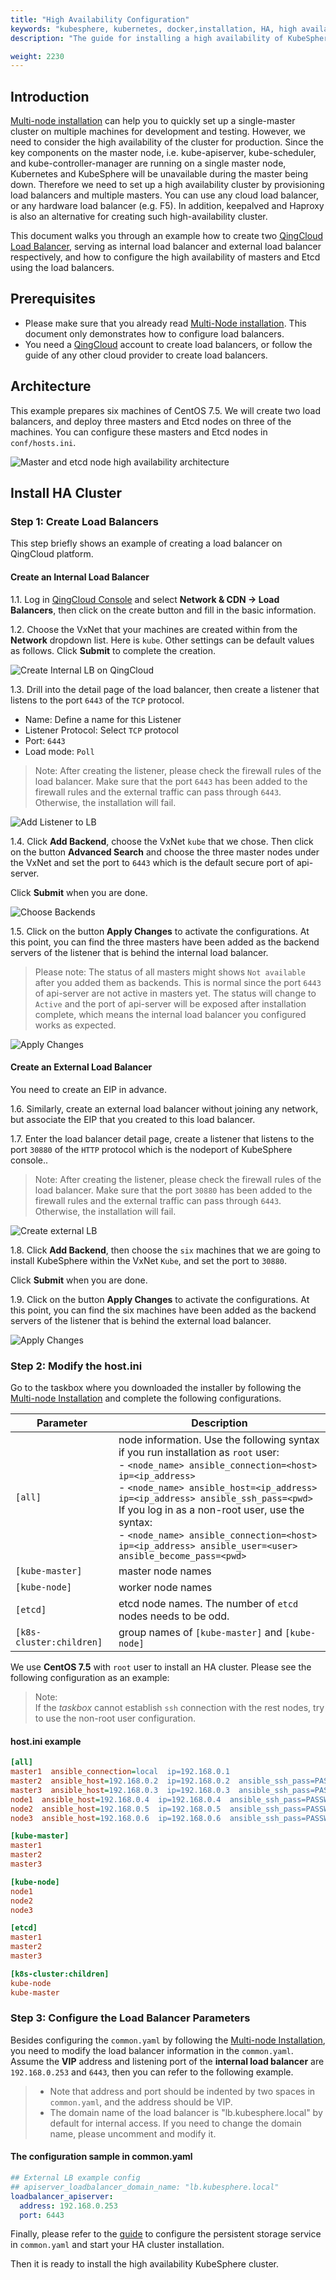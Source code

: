 ```yaml
---
title: "High Availability Configuration"
keywords: "kubesphere, kubernetes, docker,installation, HA, high availability"
description: "The guide for installing a high availability of KubeSphere cluster"

weight: 2230
---
```


## Introduction

[Multi-node installation](../multi-node) can help you to quickly set up a single-master cluster on multiple machines for development and testing. However, we need to consider the high availability of the cluster for production. Since the key components on the master node, i.e. kube-apiserver, kube-scheduler, and kube-controller-manager are running on a single master node, Kubernetes and KubeSphere will be unavailable during the master being down. Therefore we need to set up a high availability cluster by provisioning load balancers and multiple masters. You can use any cloud load balancer, or any hardware load balancer (e.g. F5). In addition, keepalved and Haproxy is also an alternative for creating such high-availability cluster.

This document walks you through an example how to create two [QingCloud Load Balancer](https://docs.qingcloud.com/product/network/loadbalancer), serving as internal load balancer and external load balancer respectively, and how to configure the high availability of masters and Etcd using the load balancers.

## Prerequisites

- Please make sure that you already read [Multi-Node installation](../multi-node). This document only demonstrates how to configure load balancers.
- You need a [QingCloud](https://console.qingcloud.com/login) account to create load balancers, or follow the guide of any other cloud provider to create load balancers.

## Architecture

This example prepares six machines of CentOS 7.5. We will create two load balancers, and deploy three masters and Etcd nodes on three of the machines. You can configure these masters and Etcd nodes in `conf/hosts.ini`.

![Master and etcd node high availability architecture](https://pek3b.qingstor.com/kubesphere-docs/png/20200307215924.png)

## Install HA Cluster

### Step 1: Create Load Balancers

This step briefly shows an example of creating a load balancer on QingCloud platform.

#### Create an Internal Load Balancer

1.1. Log in [QingCloud Console](https://console.qingcloud.com/login) and select **Network & CDN → Load Balancers**, then click on the create button and fill in the basic information.

1.2. Choose the VxNet that your machines are created within from the **Network** dropdown list. Here is `kube`. Other settings can be default values as follows. Click **Submit** to complete the creation.

![Create Internal LB on QingCloud](https://pek3b.qingstor.com/kubesphere-docs/png/20200215224125.png)

1.3. Drill into the detail page of the load balancer, then create a listener that listens to the port `6443` of the `TCP` protocol.

- Name: Define a name for this Listener
- Listener Protocol: Select `TCP` protocol
- Port: `6443`
- Load mode: `Poll`

> Note: After creating the listener, please check the firewall rules of the load balancer. Make sure that the port `6443` has been added to the firewall rules and the external traffic can pass through `6443`. Otherwise, the installation will fail.

![Add Listener to LB](https://pek3b.qingstor.com/kubesphere-docs/png/20200215225205.png)

1.4. Click **Add Backend**, choose the VxNet `kube` that we chose. Then click on the button **Advanced Search** and choose the three master nodes under the VxNet and set the port to `6443` which is the default secure port of api-server.

Click **Submit** when you are done.

![Choose Backends](https://pek3b.qingstor.com/kubesphere-docs/png/20200215225550.png)

1.5. Click on the button **Apply Changes** to activate the configurations. At this point, you can find the three masters have been added as the backend servers of the listener that is behind the internal load balancer.

> Please note: The status of all masters might shows `Not available` after you added them as backends. This is normal since the port `6443` of api-server are not active in masters yet. The status will change to `Active` and the port of api-server will be exposed after installation complete, which means the internal load balancer you configured works as expected.

![Apply Changes](https://pek3b.qingstor.com/kubesphere-docs/png/20200215230107.png)

#### Create an External Load Balancer

You need to create an EIP in advance.

1.6. Similarly, create an external load balancer without joining any network, but associate the EIP that you created to this load balancer.

1.7. Enter the load balancer detail page, create a listener that listens to the port `30880` of the `HTTP` protocol which is the nodeport of KubeSphere console..

> Note: After creating the listener, please check the firewall rules of the load balancer. Make sure that the port `30880` has been added to the firewall rules and the external traffic can pass through `6443`. Otherwise, the installation will fail.

![Create external LB](https://pek3b.qingstor.com/kubesphere-docs/png/20200215232114.png)

1.8. Click **Add Backend**, then choose the `six` machines that we are going to install KubeSphere within the VxNet `Kube`, and set the port to `30880`.

Click **Submit** when you are done.

1.9. Click on the button **Apply Changes** to activate the configurations. At this point, you can find the six machines have been added as the backend servers of the listener that is behind the external load balancer.

![Apply Changes](https://pek3b.qingstor.com/kubesphere-docs/png/20200215232445.png)

### Step 2: Modify the host.ini

Go to the taskbox where you downloaded the installer by following the [Multi-node Installation](../multi-node) and complete the following configurations.

| **Parameter**            | **Description**                                                                                                                                                                                                                                                                                                                                                                                                |
|--------------------------|----------------------------------------------------------------------------------------------------------------------------------------------------------------------------------------------------------------------------------------------------------------------------------------------------------------------------------------------------------------------------------------------------------------|
| `[all]`                  | node information. Use the following syntax if you run installation as `root` user: <br> -  `<node_name> ansible_connection=<host> ip=<ip_address>` <br> -  `<node_name> ansible_host=<ip_address> ip=<ip_address> ansible_ssh_pass=<pwd>` <br> If you log in as a non-root user, use the syntax: <br> - `<node_name> ansible_connection=<host> ip=<ip_address> ansible_user=<user>  ansible_become_pass=<pwd>` |
| `[kube-master]`          | master node names                                                                                                                                                                                                                                                                                                                                                                                              |
| `[kube-node]`            | worker node names                                                                                                                                                                                                                                                                                                                                                                                                |
| `[etcd]`                 | etcd node names. The number of `etcd` nodes needs to be odd.                                                                                                                                                                                                                                                                                                                                                   |
| `[k8s-cluster:children]` | group names of `[kube-master]` and `[kube-node]`                                                                                                                                                                                                                                                                                                                                                               |


We use **CentOS 7.5** with `root` user to install an HA cluster. Please see the following configuration as an example:

> Note:
> <br>
> If the _taskbox_ cannot establish `ssh` connection with the rest nodes, try to use the non-root user configuration.

#### host.ini example

```ini
[all]
master1  ansible_connection=local  ip=192.168.0.1
master2  ansible_host=192.168.0.2  ip=192.168.0.2  ansible_ssh_pass=PASSWORD
master3  ansible_host=192.168.0.3  ip=192.168.0.3  ansible_ssh_pass=PASSWORD
node1  ansible_host=192.168.0.4  ip=192.168.0.4  ansible_ssh_pass=PASSWORD
node2  ansible_host=192.168.0.5  ip=192.168.0.5  ansible_ssh_pass=PASSWORD
node3  ansible_host=192.168.0.6  ip=192.168.0.6  ansible_ssh_pass=PASSWORD

[kube-master]
master1
master2
master3

[kube-node]
node1
node2
node3

[etcd]
master1
master2
master3

[k8s-cluster:children]
kube-node
kube-master
```

### Step 3: Configure the Load Balancer Parameters

Besides configuring the `common.yaml` by following the [Multi-node Installation](../multi-node), you need to modify the load balancer information in the `common.yaml`. Assume the **VIP** address and listening port of the **internal load balancer** are `192.168.0.253` and `6443`, then you can refer to the following example.

> - Note that address and port should be indented by two spaces in `common.yaml`, and the address should be VIP.
> - The domain name of the load balancer is "lb.kubesphere.local" by default for internal access. If you need to change the domain name, please uncomment and modify it.

#### The configuration sample in common.yaml

```yaml
## External LB example config
## apiserver_loadbalancer_domain_name: "lb.kubesphere.local"
loadbalancer_apiserver:
  address: 192.168.0.253
  port: 6443
```

Finally, please refer to the [guide](../storage-configuration) to configure the persistent storage service in `common.yaml` and start your HA cluster installation.

Then it is ready to install the high availability KubeSphere cluster.
